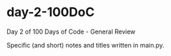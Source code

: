 # day-2-100DoC
Day 2 of 100 Days of Code - General Review

Specific (and short) notes and titles written in main.py.
